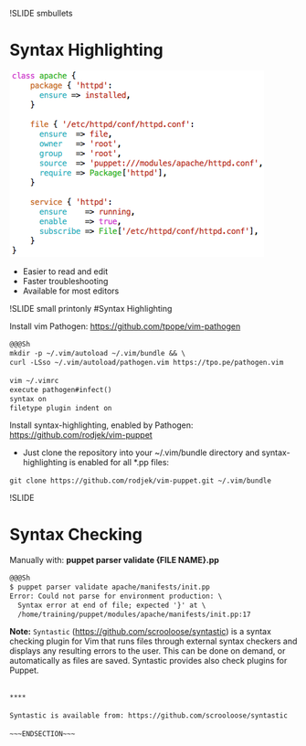 !SLIDE smbullets
# Syntax Highlighting

<img src="./_images/syntax_highlighting.png" style="width:446px;height:326px;" alt="Syntax Highlighting"/>

* Easier to read and edit
* Faster troubleshooting
* Available for most editors

!SLIDE small printonly
#Syntax Highlighting

Install vim Pathogen: https://github.com/tpope/vim-pathogen

    @@@Sh
    mkdir -p ~/.vim/autoload ~/.vim/bundle && \
    curl -LSso ~/.vim/autoload/pathogen.vim https://tpo.pe/pathogen.vim

    vim ~/.vimrc
    execute pathogen#infect()
    syntax on
    filetype plugin indent on

Install syntax-highlighting, enabled by Pathogen: https://github.com/rodjek/vim-puppet

* Just clone the repository into your ~/.vim/bundle directory and syntax-highlighting is enabled for all \*.pp files:

`git clone https://github.com/rodjek/vim-puppet.git ~/.vim/bundle`


!SLIDE
# Syntax Checking

Manually with: **puppet parser validate {FILE NAME}.pp**

    @@@Sh
    $ puppet parser validate apache/manifests/init.pp
    Error: Could not parse for environment production: \
      Syntax error at end of file; expected '}' at \
      /home/training/puppet/modules/apache/manifests/init.pp:17

**Note:** `Syntastic` (https://github.com/scrooloose/syntastic) is a syntax checking plugin for Vim that runs files through external syntax checkers and displays any resulting errors to the user. This can be done on demand, or automatically as files are saved. Syntastic provides also check plugins for Puppet.

~~~SECTION:handouts~~~

****

Syntastic is available from: https://github.com/scrooloose/syntastic

~~~ENDSECTION~~~
